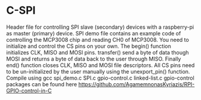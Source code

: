 # C-SPI
Header file for controlling SPI slave (secondary) devices with a raspberry-pi as master (primary) device.
SPI demo file contains an example code of controlling the MCP3008 chip and reading CH0 of MCP3008.
You need to initialize and control the CS pins on your own.
The begin() function initializes CLK, MISO and MOSI pins.
transfer() send a byte of data though MOSI and returns a byte of data back to the user through MISO.
Finally end() function closes CLK, MISO and MOSI file descriptors. All CS pins need to be un-initialized by the user manually using the unexport_pin() function.
Compile using gcc spi_demo.c SPI.c gpio-control.c linked-list.c
gpio-control packages can be found here https://github.com/AgamemnonasKyriazis/RPI-GPIO-control-in-C

